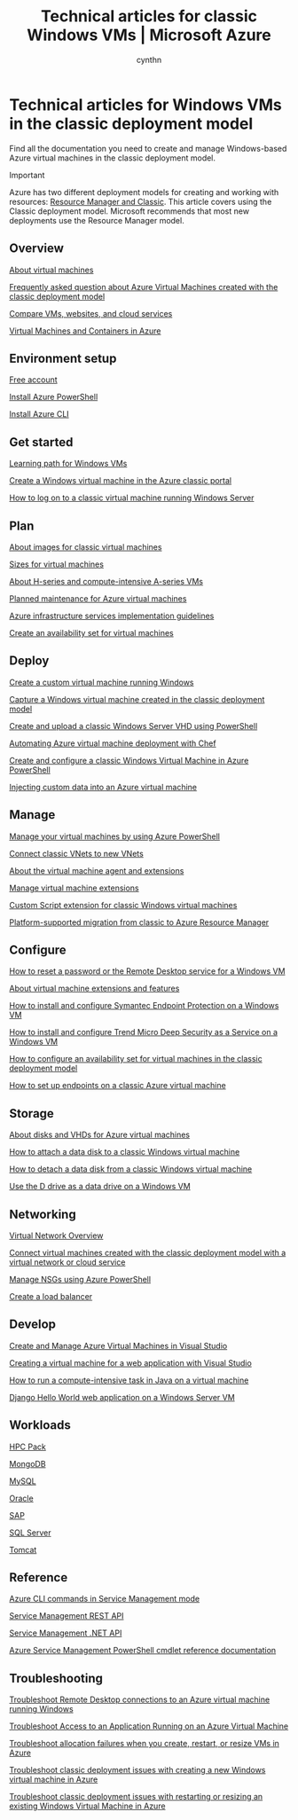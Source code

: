 ﻿---
title: Technical articles for classic Windows VMs | Microsoft Azure
description: A complete list of Microsoft Azure documentation articles for Windows virtual machines in the classic deployment model
services: virtual-machines-windows
documentationcenter: ''
author: cynthn
manager: timlt
tags: azure-service-management
editor: ''

ms.assetid: 7f9a508b-34ec-4bdb-92d1-8844480369d5
ms.service: virtual-machines-windows
ms.devlang: na
ms.topic: article
ms.tgt_pltfrm: vm-windows
ms.workload: infrastructure-services
ms.date: 02/13/2017
ms.author: danlep

---
# Technical articles for Windows VMs in the classic deployment model
Find all the documentation you need to create and manage Windows-based Azure virtual machines in the classic deployment model.

> [!IMPORTANT] 
> Azure has two different deployment models for creating and working with resources: [Resource Manager and Classic](../azure-resource-manager/resource-manager-deployment-model.md). This article covers using the Classic deployment model. Microsoft recommends that most new deployments use the Resource Manager model.

## Overview
[About virtual machines](windows/about.md?toc=%2fazure%2fvirtual-machines%2fwindows%2ftoc.json)

[Frequently asked question about Azure Virtual Machines created with the classic deployment model](windows/classic/faq.md?toc=%2fazure%2fvirtual-machines%2fwindows%2fclassic%2ftoc.json)

[Compare VMs, websites, and cloud services](../app-service-web/choose-web-site-cloud-service-vm.md)

[Virtual Machines and Containers in Azure](windows/containers.md?toc=%2fazure%2fvirtual-machines%2fwindows%2ftoc.json)

## Environment setup
[Free account](https://azure.microsoft.com/free/)

[Install Azure PowerShell](/powershell/azure/overview)

[Install Azure CLI](../cli-install-nodejs.md)

## Get started
[Learning path for Windows VMs](https://azure.microsoft.com/documentation/learning-paths/virtual-machines/)

[Create a Windows virtual machine in the Azure classic portal](windows/classic/tutorial.md?toc=%2fazure%2fvirtual-machines%2fwindows%2fclassic%2ftoc.json)

[How to log on to a classic virtual machine running Windows Server](windows/classic/connect-logon.md?toc=%2fazure%2fvirtual-machines%2fwindows%2fclassic%2ftoc.json)

## Plan
[About images for classic virtual machines](windows/classic/about-images.md?toc=%2fazure%2fvirtual-machines%2fwindows%2fclassic%2ftoc.json)

[Sizes for virtual machines](windows/sizes.md?toc=%2fazure%2fvirtual-machines%2fwindows%2ftoc.json)

[About H-series and compute-intensive A-series VMs](windows/a8-a9-a10-a11-specs.md?toc=%2fazure%2fvirtual-machines%2fwindows%2ftoc.json)

[Planned maintenance for Azure virtual machines](windows/planned-maintenance.md?toc=%2fazure%2fvirtual-machines%2fwindows%2ftoc.json)

[Azure infrastructure services implementation guidelines](windows/infrastructure-subscription-accounts-guidelines.md?toc=%2fazure%2fvirtual-machines%2fwindows%2ftoc.json)

[Create an availability set for virtual machines](windows/classic/configure-availability.md?toc=%2fazure%2fvirtual-machines%2fwindows%2fclassic%2ftoc.json)

## Deploy
[Create a custom virtual machine running Windows](windows/classic/createportal.md?toc=%2fazure%2fvirtual-machines%2fwindows%2fclassic%2ftoc.json)

[Capture a Windows virtual machine created in the classic deployment model](windows/classic/capture-image.md?toc=%2fazure%2fvirtual-machines%2fwindows%2fclassic%2ftoc.json)

[Create and upload a classic Windows Server VHD using PowerShell](windows/classic/createupload-vhd.md?toc=%2fazure%2fvirtual-machines%2fwindows%2fclassic%2ftoc.json)

[Automating Azure virtual machine deployment with Chef](windows/chef-automation.md?toc=%2fazure%2fvirtual-machines%2fwindows%2ftoc.json)

[Create and configure a classic Windows Virtual Machine in Azure PowerShell](windows/classic/create-powershell.md?toc=%2fazure%2fvirtual-machines%2fwindows%2fclassic%2ftoc.json)

[Injecting custom data into an Azure virtual machine](windows/classic/inject-custom-data.md?toc=%2fazure%2fvirtual-machines%2fwindows%2fclassic%2ftoc.json)

## Manage
[Manage your virtual machines by using Azure PowerShell](windows/classic/manage-psh.md?toc=%2fazure%2fvirtual-machines%2fwindows%2fclassic%2ftoc.json)

[Connect classic VNets to new VNets](../vpn-gateway/vpn-gateway-connect-different-deployment-models-powershell.md)

[About the virtual machine agent and extensions](windows/classic/agents-and-extensions.md?toc=%2fazure%2fvirtual-machines%2fwindows%2fclassic%2ftoc.json)

[Manage virtual machine extensions](windows/classic/manage-extensions.md?toc=%2fazure%2fvirtual-machines%2fwindows%2fclassic%2ftoc.json)

[Custom Script extension for classic Windows virtual machines](windows/classic/extensions-customscript.md?toc=%2fazure%2fvirtual-machines%2fwindows%2fclassic%2ftoc.json)

[Platform-supported migration from classic to Azure Resource Manager](windows/migration-classic-resource-manager-deep-dive.md)

## Configure
[How to reset a password or the Remote Desktop service for a Windows VM](windows/reset-rdp.md?toc=%2fazure%2fvirtual-machines%2fwindows%2ftoc.json)

[About virtual machine extensions and features](windows/extensions-features.md?toc=%2fazure%2fvirtual-machines%2fwindows%2ftoc.json)

[How to install and configure Symantec Endpoint Protection on a Windows VM](windows/classic/install-symantec.md?toc=%2fazure%2fvirtual-machines%2fwindows%2fclassic%2ftoc.json)

[How to install and configure Trend Micro Deep Security as a Service on a Windows VM](windows/classic/install-trend.md?toc=%2fazure%2fvirtual-machines%2fwindows%2fclassic%2ftoc.json)

[How to configure an availability set for virtual machines in the classic deployment model](windows/classic/configure-availability.md?toc=%2fazure%2fvirtual-machines%2fwindows%2fclassic%2ftoc.json)

[How to set up endpoints on a classic Azure virtual machine](windows/classic/setup-endpoints.md?toc=%2fazure%2fvirtual-machines%2fwindows%2fclassic%2ftoc.json)

## Storage
[About disks and VHDs for Azure virtual machines](../storage/storage-about-disks-and-vhds-windows.md?toc=%2fazure%2fvirtual-machines%2fwindows%2ftoc.json)

[How to attach a data disk to a classic Windows virtual machine](windows/classic/attach-disk.md?toc=%2fazure%2fvirtual-machines%2fwindows%2fclassic%2ftoc.json)

[How to detach a data disk from a classic Windows virtual machine](windows/classic/detach-disk.md?toc=%2fazure%2fvirtual-machines%2fwindows%2fclassic%2ftoc.json)

[Use the D drive as a data drive on a Windows VM](windows/change-drive-letter.md?toc=%2fazure%2fvirtual-machines%2fwindows%2fclassic%2ftoc.json)

## Networking
[Virtual Network Overview](../virtual-network/virtual-networks-overview.md)

[Connect virtual machines created with the classic deployment model with a virtual network or cloud service](windows/classic/connect-vms.md?toc=%2fazure%2fvirtual-machines%2fwindows%2fclassic%2ftoc.json)

[Manage NSGs using Azure PowerShell](../virtual-network/virtual-networks-create-nsg-classic-ps.md)

[Create a load balancer](../load-balancer/load-balancer-get-started-internet-classic-portal.md)

## Develop
[Create and Manage Azure Virtual Machines in Visual Studio](windows/classic/manage-visual-studio.md?toc=%2fazure%2fvirtual-machines%2fwindows%2fclassic%2ftoc.json)

[Creating a virtual machine for a web application with Visual Studio](windows/classic/web-app-visual-studio.md?toc=%2fazure%2fvirtual-machines%2fwindows%2fclassic%2ftoc.json)

[How to run a compute-intensive task in Java on a virtual machine](windows/classic/java-run-compute-intensive-task.md?toc=%2fazure%2fvirtual-machines%2fwindows%2fclassic%2ftoc.json)

[Django Hello World web application on a Windows Server VM](windows/classic/python-django-web-app.md?toc=%2fazure%2fvirtual-machines%2fwindows%2fclassic%2ftoc.json)

## Workloads
[HPC Pack](windows/hpcpack-cluster-options.md?toc=%2fazure%2fvirtual-machines%2fwindows%2ftoc.json)

[MongoDB](windows/classic/install-mongodb.md?toc=%2fazure%2fvirtual-machines%2fwindows%2fclassic%2ftoc.json)

[MySQL](windows/classic/mysql-2008r2.md?toc=%2fazure%2fvirtual-machines%2fwindows%2fclassic%2ftoc.json)

[Oracle](http://www.oracle.com/technetwork/topics/cloud/faq-1963009.html#support)

[SAP](windows/classic/sap-get-started.md?toc=%2fazure%2fvirtual-machines%2fwindows%2fclassic%2ftoc.json)

[SQL Server](./windows/sql/virtual-machines-windows-sql-server-iaas-overview.md)

[Tomcat](windows/classic/java-run-tomcat-app-server.md?toc=%2fazure%2fvirtual-machines%2fwindows%2fclassic%2ftoc.json)

## Reference
[Azure CLI commands in Service Management mode](https://docs.microsoft.com/cli/azure/get-started-with-az-cli2)

[Service Management REST API](https://msdn.microsoft.com/library/azure/ee460799.aspx)

[Service Management .NET API](https://msdn.microsoft.com/library/azure/mt420161.aspx)

[Azure Service Management PowerShell cmdlet reference documentation](/powershell/azure/overview?view=azuresmps-3.7.0)

## Troubleshooting
[Troubleshoot Remote Desktop connections to an Azure virtual machine running Windows](windows/troubleshoot-rdp-connection.md?toc=%2fazure%2fvirtual-machines%2fwindows%2ftoc.json)

[Troubleshoot Access to an Application Running on an Azure Virtual Machine](windows/troubleshoot-app-connection.md?toc=%2fazure%2fvirtual-machines%2fwindows%2ftoc.json)

[Troubleshoot allocation failures when you create, restart, or resize VMs in Azure](windows/allocation-failure.md?toc=%2fazure%2fvirtual-machines%2fwindows%2ftoc.json)

[Troubleshoot classic deployment issues with creating a new Windows virtual machine in Azure](windows/classic/troubleshoot-deployment-new-vm.md?toc=%2fazure%2fvirtual-machines%2fwindows%2fclassic%2ftoc.json)

[Troubleshoot classic deployment issues with restarting or resizing an existing Windows Virtual Machine in Azure](windows/classic/virtual-machines-windows-classic-restart-resize-error-troubleshooting.md)
